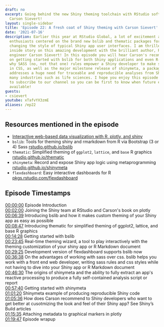 ```yaml
---
draft: no
excerpt: Going behind the new Shiny theming toolchain with RStudio software engineer
  Carson Sievert!
layout: single-sidebar
title: 'Episode 22: A fresh coat of Shiny theming with Carson Sievert'
date: '2021-07-16'
description: Earlier this year at RStudio Global, a lot of excitement among the Shiny
  enthusiasts centered on the brand new bslib and thematic packages for radically
  changing the style of typical Shiny app user interfaces. I am thrilled to get the
  inside story on this amazing development with the brilliant author, RStudio software
  engineer Carson Sievert! In this episode you will hear Carson's recommendations
  on getting started with bslib for both Shiny applications and even R-Markdown documents,
  why SASS (no, not that one) rules empower a Shiny developer to make sweeping changes
  in CSS, as well as the major milestone release of shinymeta, a package that directly
  addresses a huge need for traceable and reproducible analyses from Shiny apps in
  many industries such as life sciences. I hope you enjoy this episode and don't forget
  to subscribe to our channel so you can be first to know when future episodes are
  available!
guests: 
- csievert
youtube: xTafvYX3zmE
aliases: /ep22
---
```


## Resources mentioned in the episode

* [Interactive web-based data visualization with R, plotly, and shiny](https://plotly-r.com)
* `bslib`: Tools for theming shiny and rmarkdown from R via Bootstrap (3 or 4) Sass [rstudio.github.io/bslib](https://rstudio.github.io/bslib)
* `thematic`: Simplified theming of `ggplot2`, `lattice`, and `base` R graphics [rstudio.github.io/thematic](https://rstudio.github.io/thematic)
* `shinymeta`: Record and expose Shiny app logic using metaprogramming [rstudio.github.io/shinymeta](https://rstudio.github.io/shinymeta)
* `flexdashboard`: Easy interactive dashboards for R [pkgs.rstudio.com/flexdashboard](https://pkgs.rstudio.com/flexdashboard)

## Episode Timestamps

[00:00:00](https://youtube.com/watch?v=xTafvYX3zmE&t=0s) Episode Introduction </br>
[00:02:00](https://youtube.com/watch?v=xTafvYX3zmE&t=120s) Joining the Shiny team at RStudio and Carson's book on plotly </br>
[00:06:39](https://youtube.com/watch?v=xTafvYX3zmE&t=399s) Introducing bslib and how it makes custom theming of your Shiny app as easy as possible </br>
[00:08:47](https://youtube.com/watch?v=xTafvYX3zmE&t=527s) Introducing thematic for simplified theming of ggplot2, lattice, and base R graphics </br>
[00:14:28](https://youtube.com/watch?v=xTafvYX3zmE&t=868s) Getting started with bslib </br>
[00:23:45](https://youtube.com/watch?v=xTafvYX3zmE&t=1425s) Real-time theming wizard, a tool to play interactively with the theming customization of your shiny app or R Markdown document </br>
[00:29:25](https://youtube.com/watch?v=xTafvYX3zmE&t=1765s) Development version of flexdashboard supports bslib now </br>
[00:36:38](https://youtube.com/watch?v=xTafvYX3zmE&t=2198s) On the advantages of working with sass over css. bslib helps you work with a front end web developer, writing sass rules and css styles while not having to dive into your Shiny app or R Markdown document </br>
[00:46:30](https://youtube.com/watch?v=xTafvYX3zmE&t=2790s) The origins of shinymeta and the ability to fully extract an app's reactive processing to produce a fully self-contained analysis script or report </br>
[00:57:40](https://youtube.com/watch?v=xTafvYX3zmE&t=3460s) Getting started with shinymeta </br>
[01:01:20](https://youtube.com/watch?v=xTafvYX3zmE&t=3680s) Shinymeta example of producing reproducible Shiny code </br>
[01:05:36](https://youtube.com/watch?v=xTafvYX3zmE&t=3936s) How does Carson recommend to Shiny developers who want to get better at cusotmizing the look and feel of their Shiny app? See Shiny’s Build articles </br>
[01:15:35](https://youtube.com/watch?v=xTafvYX3zmE&t=4535s) Attaching metadata to graphical markers in plotly </br>
[01:19:47](https://youtube.com/watch?v=xTafvYX3zmE&t=4787s) Episode wrapup
